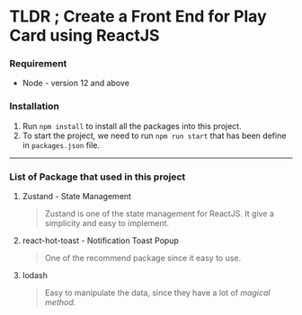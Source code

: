# TLDR ; Create a Front End for Play Card using ReactJS

### Requirement
- Node - version 12 and above



### Installation
1. Run `npm install` to install all the packages into this project.
2. To start the project, we need to run `npm run start` that has been define in `packages.json` file.

---

### List of Package that used in this project
1. Zustand - State Management
   > Zustand is one of the state management for ReactJS. It give a simplicity and easy to implement.

2. react-hot-toast - Notification Toast Popup
   > One of the recommend package since it easy to use.

3. lodash
   > Easy to manipulate the data, since they have a lot of _magical method_.